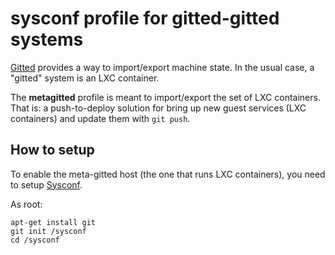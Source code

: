 # sysconf profile for gitted-gitted systems

[Gitted](https://github.com/geonef/sysconf.gitted) provides a way to import/export machine state.
In the usual case, a "gitted" system is an LXC container.

The **metagitted** profile is meant to import/export the set of LXC containers.
That is: a push-to-deploy solution for bring up new guest services (LXC containers) and update them with ```git push```.

## How to setup

To enable the meta-gitted host (the one that runs LXC containers), you need to setup [Sysconf](https://github.com/geonef/sysconf.base/).

As root:
```
apt-get install git
git init /sysconf
cd /sysconf

```
